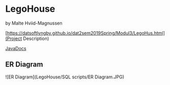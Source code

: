 # LegoHouse
by Malte Hviid-Magnussen

[https://datsoftlyngby.github.io/dat2sem2019Spring/Modul3/LegoHus.html](Project Description)

[JavaDocs](https://maltemagnussen.github.io/LegoHouse/)

## ER Diagram

![ER Diagram](LegoHouse/SQL scripts/ER Diagram.JPG)
